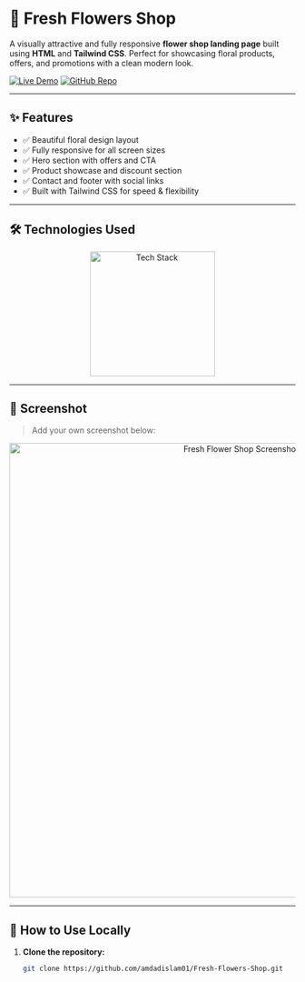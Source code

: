 # 🌸 Fresh Flowers Shop

A visually attractive and fully responsive **flower shop landing page** built using **HTML** and **Tailwind CSS**. Perfect for showcasing floral products, offers, and promotions with a clean modern look.

[![Live Demo](https://img.shields.io/badge/🚀_Live_Demo-00C7B7?style=for-the-badge&logo=netlify&logoColor=white)](https://amdadislam01.github.io/Fresh-Flowers-Shop/)
[![GitHub Repo](https://img.shields.io/badge/💻_Source_Code-181717?style=for-the-badge&logo=github&logoColor=white)](https://github.com/amdadislam01/Fresh-Flowers-Shop)

---

## ✨ Features

- ✅ Beautiful floral design layout
- ✅ Fully responsive for all screen sizes
- ✅ Hero section with offers and CTA
- ✅ Product showcase and discount section
- ✅ Contact and footer with social links
- ✅ Built with Tailwind CSS for speed & flexibility

---

## 🛠️ Technologies Used

<p align="center">
  <img src="https://skillicons.dev/icons?i=html,css,tailwindcss" alt="Tech Stack" width="220"/>
</p>

---

## 📸 Screenshot

> Add your own screenshot below:

<p align="center">
  <img src="https://i.postimg.cc/FKkQgXhF/fresh-flower-site.png" alt="Fresh Flower Shop Screenshot" width="800"/>
</p>

---

## 🚀 How to Use Locally

1. **Clone the repository:**

   ```bash
   git clone https://github.com/amdadislam01/Fresh-Flowers-Shop.git
